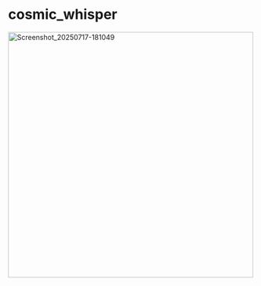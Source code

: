 # cosmic_whisper

<img src="https://github.com/user-attachments/assets/86fa831e-915c-49ab-9c35-e4b84e795717" alt="Screenshot_20250717-181049" style="width:500px; height:auto;" />


